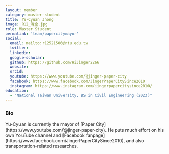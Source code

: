 ```yaml
---
layout: member
category: master-student
title: Yu-Cyuan Jhong
image: R12_淯全.jpg
role: Master Student
permalink: 'team/papercitymayor'
social:
  email: mailto:r12521506@ntu.edu.tw
  twitter:
  linkedin: 
  google-scholar:
  github: https://github.com/HiJinger2266
  website:
  orcid:
  youtube: https://www.youtube.com/@jinger-paper-city
  facebook: https://www.facebook.com/JingerPaperCitySince2010
  instagram: https://www.instagram.com/jingerpapercitysince2010/
education:
  - "National Taiwan University, BS in Civil Engineering (2023)"
---
```


<h3>Bio</h3>
Yu-Cyuan is currently the mayor of [Paper City](https://www.youtube.com/@jinger-paper-city). He puts much effort on his own YouTube channel and [Facebook fanpage](https://www.facebook.com/JingerPaperCitySince2010), and also transportation-related researches.
